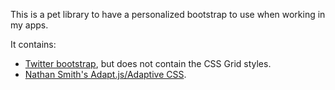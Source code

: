 This is a pet library to have a personalized bootstrap to use when working in my apps.

It contains:

* [Twitter bootstrap](https://github.com/twitter/bootstrap), but does not contain the CSS Grid styles.
* [Nathan Smith's Adapt.js/Adaptive CSS](https://github.com/nathansmith/adapt).